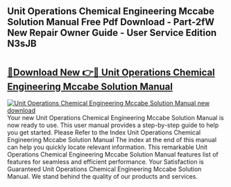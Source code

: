 ## Unit Operations Chemical Engineering Mccabe Solution Manual Free Pdf Download - Part-2fW New Repair Owner Guide - User Service Edition N3sJB

# <h2><a href="http://bc84797.oget.top/?id=Unit+Operations+Chemical+Engineering+Mccabe+Solution+Manual">🔗Download New 👉🔴 Unit Operations Chemical Engineering Mccabe Solution Manual</a></h2>

[![Unit Operations Chemical Engineering Mccabe Solution Manual new download](https://i.imgur.com/5g1atiW.png)](http://bc84797.oget.top/?id=Unit+Operations+Chemical+Engineering+Mccabe+Solution+Manual)
Your new Unit Operations Chemical Engineering Mccabe Solution Manual is now ready to use. This user manual provides a step-by-step guide to help you get started. Please Refer to the Index Unit Operations Chemical Engineering Mccabe Solution Manual The index at the end of this manual can help you quickly locate relevant information. This remarkable Unit Operations Chemical Engineering Mccabe Solution Manual features list of features for seamless and efficient performance. Your Satisfaction is Guaranteed Unit Operations Chemical Engineering Mccabe Solution Manual. We stand behind the quality of our products and services.

